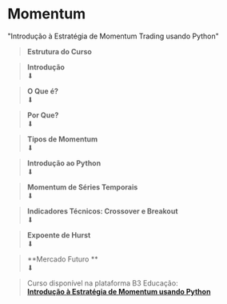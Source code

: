 # Momentum
"Introdução à Estratégia de Momentum   Trading usando Python"

> **Estrutura do Curso**  

> **Introdução**  
> ⬇  

> **O Que é?**  
> ⬇  

> **Por Que?**  
> ⬇  

> **Tipos de Momentum**  
> ⬇  

> **Introdução ao Python**  
> ⬇  

> **Momentum de Séries Temporais**  
> ⬇  

> **Indicadores Técnicos: Crossover e Breakout**  
> ⬇  

> **Expoente de Hurst**  
> ⬇  

> **Mercado Futuro **  
> ⬇  

> Curso disponível na plataforma B3 Educação:  
> [**Introdução à Estratégia de Momentum usando Python**](https://edu.b3.com.br/)


